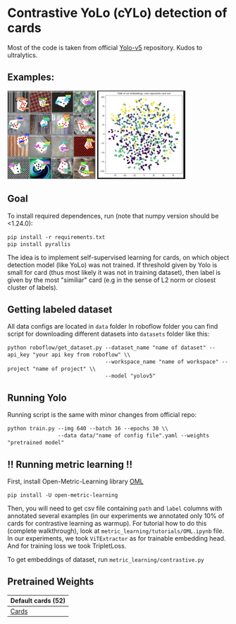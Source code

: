 # Contrastive YoLo (cYLo) detection of cards

Most of the code is taken from official [Yolo-v5](https://github.com/ultralytics/yolov5) repository. Kudos to ultralytics.

## Examples:
<img src="val_batch0_pred.jpg" width="200" height="200">
<img src="embedding_example.png" width="200" height="200">

## Goal
To install required dependences, run (note that numpy version should be <1.24.0):
```
pip install -r requirements.txt
pip install pyrallis
```

The idea is to implement self-supervised learning for cards, on which object detection model (like YoLo) was not trained. If threshold given by Yolo is small for card (thus most likely it was not in training dataset), then label is given by the most "similiar" card (e.g in the sense of L2 norm or closest cluster of labels).

## Getting labeled dataset
All data configs are located in `data` folder
In roboflow folder you can find script for downloading different datasets into `datasets` folder like this:

```
python roboflow/get_dataset.py --dataset_name "name of dataset" --api_key "your api key from roboflow" \\
                               --workspace_name "name of workspace" --project "name of project" \\
                               --model "yolov5"
```

## Running Yolo

Running script is the same with minor changes from official repo:

```
python train.py --img 640 --batch 16 --epochs 30 \\
                --data data/"name of config file".yaml --weights "pretrained model"
```

## !! Running metric learning !!
First, install Open-Metric-Learning library [OML](https://github.com/OML-Team/open-metric-learning)
```
pip install -U open-metric-learning
```
Then, you will need to get csv file containing `path` and `label` columns with annotated several examples (in our experiments we annotated only 10% of cards for contrastive learning as warmup).
For tutorial how to do this (complete walkthrough), look at `metric_learning/tutorials/OML.ipynb` file. In our experiments, we took `ViTExtractor` as for trainable embedding head. And for training loss we took TripletLoss.

To get embeddings of dataset, run `metric_learning/contrastive.py`

## Pretrained Weights

| Default cards (52)  | 
| ------------------- |
| [Cards](https://drive.google.com/file/d/1mdOGq-HdlIKMlzUMJzcpOw3FR3lDQTa_/view?usp=sharing)|